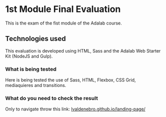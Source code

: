# 1st Module Final Evaluation

This is the exam of the fist module of the Adalab course.

## Technologies used

This evaluation is developed using HTML, Sass and the Adalab Web Starter Kit (NodeJS and Gulp).

### What is being tested

Here is being tested the use of Sass, HTML, Flexbox, CSS Grid, mediaquieres and transitions.

### What do you need to check the result

Only to navigate throw this link: [lvaldenebro.github.io/landing-page/](lvaldenebro.github.io/landing-page/)
